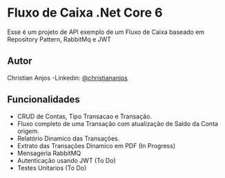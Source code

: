 
# Fluxo de Caixa .Net Core 6

Esse é um projeto de API exemplo de um Fluxo de Caixa baseado em Repository Pattern, RabbitMq e JWT


## Autor
Christian Anjos
-Linkedin: [@christiananjos](https://www.linkedin.com/in/christian-douglasdev)


## Funcionalidades

- CRUD de Contas, Tipo Transacao e Transação.
- Fluxo completo de uma Transação com atualização de Saldo da Conta origem.
- Relatório Dinamico das Transações.
- Extrato das Transações Dinamico em PDF (In Progress)
- Mensageria RabbitMQ
- Autenticação usando JWT (To Do)
- Testes Unitarios (To Do)


